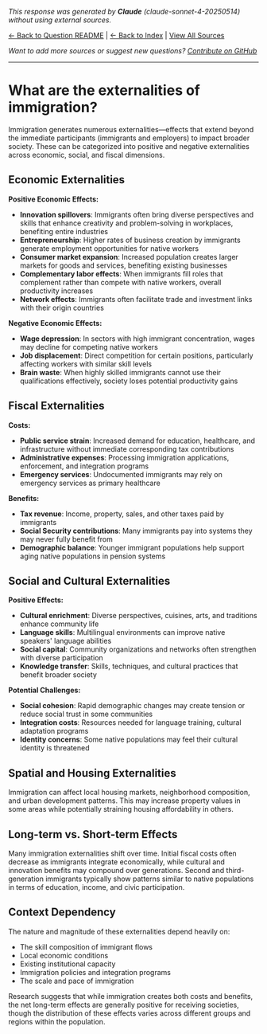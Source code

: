 <!-- 
Generated by: claude
Model: claude-sonnet-4-20250514
Prompt type: default
Tools enabled: False
Generated at: 2025-07-01T18:16:15.992821
-->

*This response was generated by **Claude** (claude-sonnet-4-20250514) without using external sources.*

[← Back to Question README](README.md) | [← Back to Index](../README.md) | [View All Sources](../allsources.md)

*Want to add more sources or suggest new questions? [Contribute on GitHub](https://github.com/justinwest/SuggestedSources)*

---

# What are the externalities of immigration?

Immigration generates numerous externalities—effects that extend beyond the immediate participants (immigrants and employers) to impact broader society. These can be categorized into positive and negative externalities across economic, social, and fiscal dimensions.

## Economic Externalities

**Positive Economic Effects:**
- **Innovation spillovers**: Immigrants often bring diverse perspectives and skills that enhance creativity and problem-solving in workplaces, benefiting entire industries
- **Entrepreneurship**: Higher rates of business creation by immigrants generate employment opportunities for native workers
- **Consumer market expansion**: Increased population creates larger markets for goods and services, benefiting existing businesses
- **Complementary labor effects**: When immigrants fill roles that complement rather than compete with native workers, overall productivity increases
- **Network effects**: Immigrants often facilitate trade and investment links with their origin countries

**Negative Economic Effects:**
- **Wage depression**: In sectors with high immigrant concentration, wages may decline for competing native workers
- **Job displacement**: Direct competition for certain positions, particularly affecting workers with similar skill levels
- **Brain waste**: When highly skilled immigrants cannot use their qualifications effectively, society loses potential productivity gains

## Fiscal Externalities

**Costs:**
- **Public service strain**: Increased demand for education, healthcare, and infrastructure without immediate corresponding tax contributions
- **Administrative expenses**: Processing immigration applications, enforcement, and integration programs
- **Emergency services**: Undocumented immigrants may rely on emergency services as primary healthcare

**Benefits:**
- **Tax revenue**: Income, property, sales, and other taxes paid by immigrants
- **Social Security contributions**: Many immigrants pay into systems they may never fully benefit from
- **Demographic balance**: Younger immigrant populations help support aging native populations in pension systems

## Social and Cultural Externalities

**Positive Effects:**
- **Cultural enrichment**: Diverse perspectives, cuisines, arts, and traditions enhance community life
- **Language skills**: Multilingual environments can improve native speakers' language abilities
- **Social capital**: Community organizations and networks often strengthen with diverse participation
- **Knowledge transfer**: Skills, techniques, and cultural practices that benefit broader society

**Potential Challenges:**
- **Social cohesion**: Rapid demographic changes may create tension or reduce social trust in some communities
- **Integration costs**: Resources needed for language training, cultural adaptation programs
- **Identity concerns**: Some native populations may feel their cultural identity is threatened

## Spatial and Housing Externalities

Immigration can affect local housing markets, neighborhood composition, and urban development patterns. This may increase property values in some areas while potentially straining housing affordability in others.

## Long-term vs. Short-term Effects

Many immigration externalities shift over time. Initial fiscal costs often decrease as immigrants integrate economically, while cultural and innovation benefits may compound over generations. Second and third-generation immigrants typically show patterns similar to native populations in terms of education, income, and civic participation.

## Context Dependency

The nature and magnitude of these externalities depend heavily on:
- The skill composition of immigrant flows
- Local economic conditions
- Existing institutional capacity
- Immigration policies and integration programs
- The scale and pace of immigration

Research suggests that while immigration creates both costs and benefits, the net long-term effects are generally positive for receiving societies, though the distribution of these effects varies across different groups and regions within the population.